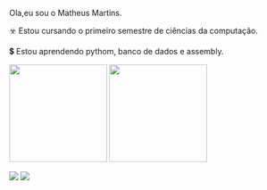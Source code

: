 Ola,eu sou o Matheus Martins.

☣️ Estou cursando o primeiro semestre de ciências da computação.

💲 Estou aprendendo pythom, banco de dados e assembly.

<div> 
<img height="175" src="https://github-readme-stats.vercel.app/api?username=matheussx061&show_icons=true&theme=dark&include_all_commits=true&count_private=true"/>
<img height="175" src="https://github-readme-stats.vercel.app/api/top-langs/?username=matheussx061&layout=compact&langs_count=16&theme=dark"/>
<div>
<div>

  <a href="https://instagram.com/matheussx.061" target="_blank"><img src="https://img.shields.io/badge/-Instagram-%23E4405F?style=for-the-badge&logo=instagram&logoColor=white" target="_blank"></a> 
  <a href="https://www.linkedin.com/in/rafaella-ballerini-45875016a" target="_blank"><img src="https://img.shields.io/badge/-LinkedIn-%230077B5?style=for-the-badge&logo=linkedin&logoColor=white" target="_blank"></a> 


